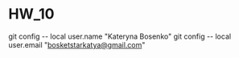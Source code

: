 # HW_10
git config -- local 
user.name "Kateryna Bosenko"
git config -- local 
user.email "bosketstarkatya@gmail.com"

